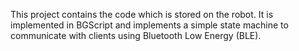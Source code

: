This project contains the code which is stored on the robot. It is implemented in BGScript and implements a simple state machine to communicate with clients using Bluetooth Low Energy (BLE).
